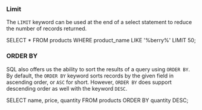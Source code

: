### Limit
The `LIMIT` keyword can be used at the end of a select statement to reduce the number of records returned.

SELECT * FROM products
    WHERE product_name LIKE '%berry%'
    LIMIT 50;

### ORDER BY
SQL also offers us the ability to sort the results of a query using `ORDER BY`. By default, the `ORDER BY` keyword sorts records by the given field in ascending order, or `ASC` for short. However, `ORDER BY` does support descending order as well with the keyword `DESC`.

SELECT name, price, quantity FROM products
    ORDER BY quantity DESC;
